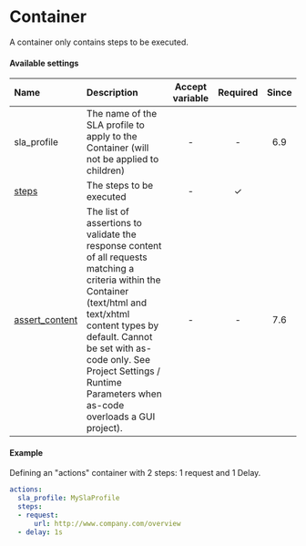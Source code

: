 # Container 

A container only contains steps to be executed.

#### Available settings
| Name                                | Description                                                                                         | Accept variable | Required | Since |
|:----------------------------------- |:--------------------------------------------------------------------------------------------------- |:---------------:|:--------:|:-----:|
| sla_profile                         | The name of the SLA profile to apply to the Container (will not be applied to children)             | -               | -        | 6.9   |
| [steps](steps.md)                   | The steps to be executed                                                                            | -               | &#x2713; |       |
| [assert_content](assert_content.md) | The list of assertions to validate the response content of all requests matching a criteria within the Container (text/html and text/xhtml content types by default. Cannot be set with as-code only. See Project Settings / Runtime Parameters when as-code overloads a GUI project). | -               | -        | 7.6   |


#### Example
Defining an "actions" container with 2 steps: 1 request and 1 Delay.
```yaml
actions:
  sla_profile: MySlaProfile
  steps:
  - request:
      url: http://www.company.com/overview
  - delay: 1s
```